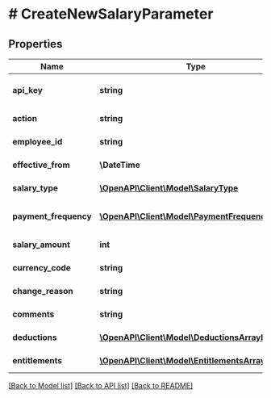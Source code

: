 # # CreateNewSalaryParameter

## Properties

Name | Type | Description | Notes
------------ | ------------- | ------------- | -------------
**api_key** | **string** | APIKey for Create New Salary of employee |
**action** | **string** | Action name &#x3D; CreateNewSalary |
**employee_id** | **string** | Employee Id for create new salary |
**effective_from** | **\DateTime** | EffectiveFrom for create new salary |
**salary_type** | [**\OpenAPI\Client\Model\SalaryType**](SalaryType.md) | SalaryType for create new salary |
**payment_frequency** | [**\OpenAPI\Client\Model\PaymentFrequency**](PaymentFrequency.md) | PaymentFrequency for create new salary |
**salary_amount** | **int** | SalaryAmount for create new salary |
**currency_code** | **string** | CurrencyCode for create new salary |
**change_reason** | **string** | ChangeReason for create new salary |
**comments** | **string** | Comments for create new salary | [optional]
**deductions** | [**\OpenAPI\Client\Model\DeductionsArrayInner[]**](DeductionsArrayInner.md) | Deductions of user Array |
**entitlements** | [**\OpenAPI\Client\Model\EntitlementsArrayInner[]**](EntitlementsArrayInner.md) | Entitlements of user |

[[Back to Model list]](../../README.md#models) [[Back to API list]](../../README.md#endpoints) [[Back to README]](../../README.md)
